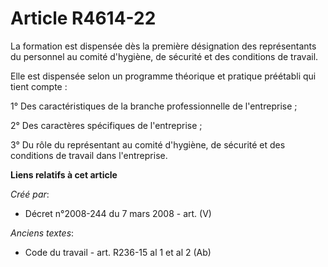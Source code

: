 # Article R4614-22

La formation est dispensée dès la première désignation des représentants du personnel au comité d'hygiène, de sécurité et des
conditions de travail.

Elle est dispensée selon un programme théorique et pratique préétabli qui tient compte :

1° Des caractéristiques de la branche professionnelle de l'entreprise ;

2° Des caractères spécifiques de l'entreprise ;

3° Du rôle du représentant au comité d'hygiène, de sécurité et des conditions de travail dans l'entreprise.

**Liens relatifs à cet article**

_Créé par_:

  - Décret n°2008-244 du 7 mars 2008 - art. (V)

_Anciens textes_:

  - Code du travail - art. R236-15 al 1 et al 2 (Ab)
